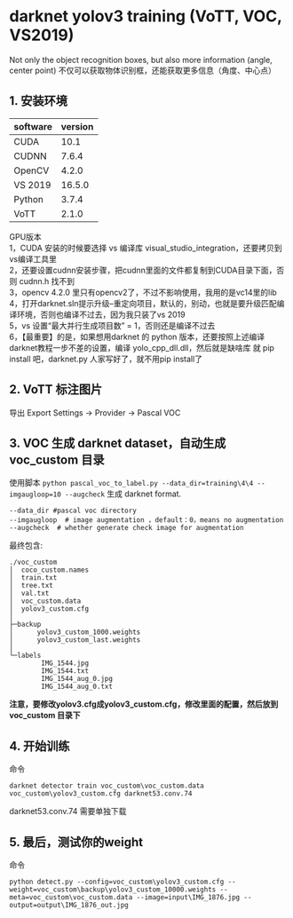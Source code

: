 # darknet yolov3 training (VoTT, VOC, VS2019)
Not only the object recognition boxes, but also more information (angle, center point)
不仅可以获取物体识别框，还能获取更多信息（角度、中心点）

## 1. 安装环境
|  software   | version  |
|  ----  | ----  |
| CUDA  | 10.1 |
| CUDNN  | 7.6.4 |
| OpenCV  | 4.2.0 |
| VS 2019 | 16.5.0 |
| Python  | 3.7.4 |
| VoTT  | 2.1.0 |


GPU版本  
1，CUDA 安装的时候要选择 vs 编译库 visual_studio_integration，还要拷贝到vs编译工具里  
2，还要设置cudnn安装步骤，把cudnn里面的文件都复制到CUDA目录下面，否则 cudnn.h 找不到  
3，opencv 4.2.0 里只有opencv2了，不过不影响使用，我用的是vc14里的lib  
4，打开darknet.sln提示升级–重定向项目，默认的，别动，也就是要升级匹配编译环境，否则也编译不过去，因为我只装了vs 2019  
5，vs 设置“最大并行生成项目数” = 1，否则还是编译不过去  
6，【最重要】的是，如果想用darknet 的 python 版本，还要按照上述编译darknet教程一步不差的设置，编译 yolo_cpp_dll.dll，然后就是缺啥库 就 pip install 吧，darknet.py 人家写好了，就不用pip install了  

## 2. VoTT 标注图片
导出 Export Settings -> Provider -> Pascal VOC

## 3. VOC 生成 darknet dataset，自动生成 voc_custom 目录
使用脚本  `python pascal_voc_to_label.py --data_dir=training\4\4 --imgaugloop=10 --augcheck` 生成 darknet format.
```
--data_dir #pascal voc directory
--imgaugloop  # image augmentation ，default：0，means no augmentation
--augcheck  # whether generate check image for augmentation
```
最终包含:
```
./voc_custom
│  coco_custom.names
│  train.txt
│  tree.txt
│  val.txt
│  voc_custom.data
│  yolov3_custom.cfg
│  
├─backup
│      yolov3_custom_1000.weights
│      yolov3_custom_last.weights
│      
└─labels
        IMG_1544.jpg
        IMG_1544.txt
        IMG_1544_aug_0.jpg
        IMG_1544_aug_0.txt
```
  **注意，要修改yolov3.cfg成yolov3_custom.cfg，修改里面的配置，然后放到 voc_custom 目录下**

## 4. 开始训练
命令
```
darknet detector train voc_custom\voc_custom.data voc_custom\yolov3_custom.cfg darknet53.conv.74
```

darknet53.conv.74 需要单独下载

## 5. 最后，测试你的weight
命令 
```
python detect.py --config=voc_custom\yolov3_custom.cfg --weight=voc_custom\backup\yolov3_custom_10000.weights --meta=voc_custom\voc_custom.data --image=input\IMG_1876.jpg --output=output\IMG_1876_out.jpg
```

